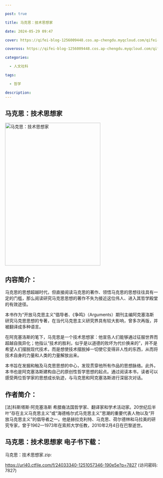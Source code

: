 ```yaml
---

post: true

title: 马克思：技术思想家

date: 2024-05-29 09:47

cover: https://qifei-blog-1256009448.cos.ap-chengdu.myqcloud.com/qifei-blog/65d06a119f345e8d0385946b.jpg

coveross: https://qifei-blog-1256009448.cos.ap-chengdu.myqcloud.com/qifei-blog/65d06a119f345e8d0385946b.jpg

categories:

  - 人文社科

tags:

  - 哲学

description:
---
```




##  马克思：技术思想家

<img alt=" 马克思：技术思想家" class="aligncenter loading" data-was-processed="true" decoding="async" fetchpriority="high" height="471" src="https://qifei-blog-1256009448.cos.ap-chengdu.myqcloud.com/qifei-blog/65d06a119f345e8d0385946b.jpg" style="cursor: zoom-in;" width="314"/>

## 内容简介：

马克思的思想超越时代，但直接阅读马克思的著作、领悟马克思的思想往往具有一定的门槛，那么阅读研究马克思思想的著作不失为接近这位伟人、进入其哲学殿堂的有效途径。

本书作为“开放马克思主义”倡导者、《争鸣》（Arguments）期刊主编阿克塞洛斯研究马克思思想的专著，在当代马克思主义研究界具有较大影响，曾多次再版，并被翻译成多种语言。

在阿克塞洛斯的笔下，马克思是一个技术思想家：他宣告人们能够通过征服世界而超越自我异化；他指认“技术的胜利，似乎是以道德的败坏为代价换来的”，并不是希望人们摆脱现代技术，而是想使技术摆脱掉一切使它变得非人性的东西，从而将技术自身的力量和人类的力量解放出来。

本书旨在发掘和触及马克思思想的中心，发现贯穿他所有作品的思想脉络。此外，本书也是阿克塞洛斯建构自己的原创性哲学思想的起点。通过阅读本书，读者可以感受两位哲学家的思想成长轨迹，与马克思和阿克塞洛斯进行深层次对话。

## 作者简介：

[法]科斯塔斯·阿克塞洛斯 希腊裔法国哲学家、翻译家和学术活动家。20世纪后半叶“存在主义马克思主义”或“海德格尔式马克思主义”思潮的重要代表人物以及“开放马克思主义”的倡导者之一。他是赫拉克利特、马克思、荷尔德林和马拉美的研究专家，曾于1962—1973年在索邦大学任教，2010年2月4日在巴黎逝世。

## 马克思：技术思想家 电子书下载：



马克思：技术思想家.zip: 

https://url40.ctfile.com/f/24033340-1251057346-190e5e?p=7827 (访问密码: 7827)
